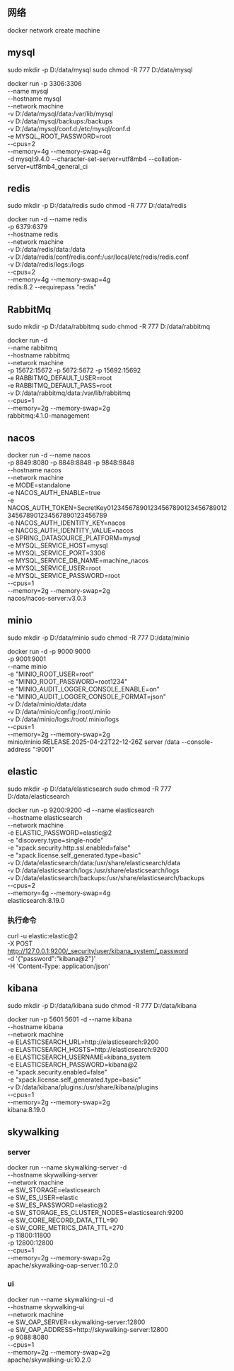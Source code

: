 ## 网络
docker network create machine

## mysql
sudo mkdir -p D:/data/mysql
sudo chmod -R 777 D:/data/mysql

docker run -p 3306:3306 \
--name mysql   \
--hostname mysql \
--network machine \
-v D:/data/mysql/data:/var/lib/mysql \
-v D:/data/mysql/backups:/backups \
-v D:/data/mysql/conf.d:/etc/mysql/conf.d \
-e MYSQL_ROOT_PASSWORD=root \
--cpus=2 \
--memory=4g --memory-swap=4g \
-d mysql:9.4.0 --character-set-server=utf8mb4 --collation-server=utf8mb4_general_ci

## redis
sudo mkdir -p D:/data/redis
sudo chmod -R 777 D:/data/redis

docker run -d --name redis \
-p 6379:6379 \
--hostname redis \
--network machine \
-v D:/data/redis/data:/data \
-v D:/data/redis/conf/redis.conf:/usr/local/etc/redis/redis.conf \
-v D:/data/redis/logs:/logs \
--cpus=2 \
--memory=4g --memory-swap=4g \
redis:8.2 --requirepass "redis"


## RabbitMq
sudo mkdir -p D:/data/rabbitmq
sudo chmod -R 777 D:/data/rabbitmq

docker run -d \
--name rabbitmq \
--hostname rabbitmq \
--network machine \
-p 15672:15672 -p 5672:5672 -p 15692:15692 \
-e RABBITMQ_DEFAULT_USER=root \
-e RABBITMQ_DEFAULT_PASS=root \
-v D:/data/rabbitmq/data:/var/lib/rabbitmq \
--cpus=1 \
--memory=2g --memory-swap=2g \
rabbitmq:4.1.0-management


## nacos
docker run -d --name nacos \
-p 8849:8080 -p 8848:8848 -p 9848:9848 \
--hostname nacos \
--network machine \
-e MODE=standalone \
-e NACOS_AUTH_ENABLE=true \
-e NACOS_AUTH_TOKEN=SecretKey012345678901234567890123456789012345678901234567890123456789 \
-e NACOS_AUTH_IDENTITY_KEY=nacos \
-e NACOS_AUTH_IDENTITY_VALUE=nacos \
-e SPRING_DATASOURCE_PLATFORM=mysql \
-e MYSQL_SERVICE_HOST=mysql \
-e MYSQL_SERVICE_PORT=3306 \
-e MYSQL_SERVICE_DB_NAME=machine_nacos \
-e MYSQL_SERVICE_USER=root \
-e MYSQL_SERVICE_PASSWORD=root \
--cpus=1 \
--memory=2g --memory-swap=2g \
nacos/nacos-server:v3.0.3

## minio
sudo mkdir -p D:/data/minio
sudo chmod -R 777 D:/data/minio

docker run -d  -p 9000:9000 \
-p 9001:9001 \
--name minio \
-e "MINIO_ROOT_USER=root" \
-e "MINIO_ROOT_PASSWORD=root1234" \
-e "MINIO_AUDIT_LOGGER_CONSOLE_ENABLE=on" \
-e "MINIO_AUDIT_LOGGER_CONSOLE_FORMAT=json" \
-v D:/data/minio/data:/data \
-v D:/data/minio/config:/root/.minio \
-v D:/data/minio/logs:/root/.minio/logs \
--cpus=1 \
--memory=2g --memory-swap=2g \
minio/minio:RELEASE.2025-04-22T22-12-26Z server /data --console-address ":9001"


## elastic
sudo mkdir -p D:/data/elasticsearch
sudo chmod -R 777 D:/data/elasticsearch

docker run -p 9200:9200 -d --name elasticsearch \
--hostname elasticsearch \
--network machine \
-e ELASTIC_PASSWORD=elastic@2 \
-e "discovery.type=single-node" \
-e "xpack.security.http.ssl.enabled=false" \
-e "xpack.license.self_generated.type=basic" \
-v D:/data/elasticsearch/data:/usr/share/elasticsearch/data \
-v D:/data/elasticsearch/logs:/usr/share/elasticsearch/logs \
-v D:/data/elasticsearch/backups:/usr/share/elasticsearch/backups \
--cpus=2 \
--memory=4g --memory-swap=4g \
elasticsearch:8.19.0


### 执行命令
curl -u elastic:elastic@2 \
-X POST \
http://127.0.0.1:9200/_security/user/kibana_system/_password \
-d '{"password":"kibana@2"}' \
-H 'Content-Type: application/json'

## kibana
sudo mkdir -p D:/data/kibana
sudo chmod -R 777 D:/data/kibana

docker run -p 5601:5601 -d --name kibana \
--hostname kibana \
--network machine \
-e ELASTICSEARCH_URL=http://elasticsearch:9200 \
-e ELASTICSEARCH_HOSTS=http://elasticsearch:9200 \
-e ELASTICSEARCH_USERNAME=kibana_system \
-e ELASTICSEARCH_PASSWORD=kibana@2 \
-e "xpack.security.enabled=false" \
-e "xpack.license.self_generated.type=basic" \
-v D:/data/kibana/plugins:/usr/share/kibana/plugins \
--cpus=1 \
--memory=2g --memory-swap=2g \
kibana:8.19.0


## skywalking
### server
docker run --name skywalking-server  -d \
--hostname skywalking-server \
--network machine \
-e SW_STORAGE=elasticsearch \
-e SW_ES_USER=elastic \
-e SW_ES_PASSWORD=elastic@2 \
-e SW_STORAGE_ES_CLUSTER_NODES=elasticsearch:9200 \
-e SW_CORE_RECORD_DATA_TTL=90 \
-e SW_CORE_METRICS_DATA_TTL=270 \
-p 11800:11800 \
-p 12800:12800 \
--cpus=1 \
--memory=2g --memory-swap=2g \
apache/skywalking-oap-server:10.2.0

### ui
docker run --name skywalking-ui  -d \
--hostname skywalking-ui \
--network machine \
-e SW_OAP_SERVER=skywalking-server:12800 \
-e SW_OAP_ADDRESS=http://skywalking-server:12800 \
-p 9088:8080 \
--cpus=1 \
--memory=2g --memory-swap=2g \
apache/skywalking-ui:10.2.0